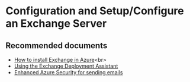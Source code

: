 <properties
	pageTitle="Configuration and Setup/Configure an Exchange Server"
	description="Configuration and Setup/Configure an Exchange Server"
	service="microsoft.compute"
	resource="virtualmachines"
	authors="scottazure"
	displayOrder=""
	selfHelpType="generic"
	supportTopicIds="32411856,32411821"
	resourceTags="Windows"
	productPesIds="14749"
	cloudEnvironments="public"
/>

# Configuration and Setup/Configure an Exchange Server

## **Recommended documents**
* [How to install Exchange in Azure](https://technet.microsoft.com/library/mt733070(v=exchg.160).aspx)<br>
* [Using the Exchange Deployment Assistant](https://technet.microsoft.com/office/dn756393.aspx)<br>
* [Enhanced Azure Security for sending emails](https://blogs.msdn.microsoft.com/mast/2017/11/15/enhanced-azure-security-for-sending-emails-november-2017-update/)<br>
